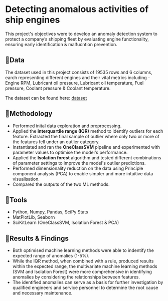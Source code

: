 # Detecting anomalous activities of ship engines
This project's objectives were to develop an anomaly detection system to protect a company’s shipping fleet by evaluating engine functionality, ensuring early identification & malfucntion prevention.

## 🔻Data
The dataset used in this project consists of 19535 rows and 6 columns, earch representing different engines and their vital metrics including - 
Engine RPM, Lubricant oil pressure, Lubricant oil temperature, Fuel pressure, Coolant pressure & Coolant temperature. 

The dataset can be found here: [dataset](https://ieee-dataport.org/open-access/predictive-maintenance-ships-main-engine-using-ai)

## 🔻Methodology
* Performed inital data exploration and preprocessing.
* Applied the **interquartile range (IQR)** method to identify outliers for each feature. Extracted the final sample of outlier where only two or more of the features fell under an outlier category.
* Instantiated and ran the **OneClassSVM** pipeline and experimented with parameter values to optimise the model's performance. 
* Applied the **Isolation forest** algorithm and tested different combinations of parameter settings to improve the model's outlier predictions.
* Performed dimensionality reduction on the data using Principle component analysis (PCA) to enable simpler and more intuitive data visualisation.
* Compared the outputs of the two ML methods.

## 🔻Tools
* Python, Numpy, Pandas, SciPy Stats
* MatPlotLib, Seaborn
* SciKitLearn (OneClassSVM, Isolation Forest & PCA)

## 🔻Results & Findings
* Both optimised machine learning methods were able to indentify the expected range of anomalies (1-5%).
* While the IQR method, when combined with a rule, produced results within the expected range, the multivariate machine learning methods (SVM and Isolation Forest) were more comprehensive in identifying anomalies by considering the relationships between features.
* The identified anomalies can serve as a basis for further investigation by qualified engineers and service personnel to determine the root cause and necessary maintenance.
